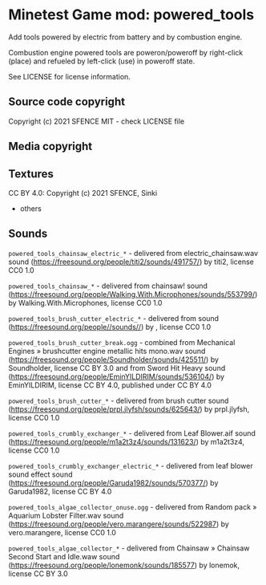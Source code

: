 Minetest Game mod: powered_tools
================================

Add tools powered by electric from battery and by combustion engine.

Combustion engine powered tools are poweron/poweroff by right-click (place) and refueled by left-click (use) in poweroff state.

See LICENSE for license information.

Source code copyright
----------------------
Copyright (c) 2021 SFENCE
MIT - check LICENSE file

Media copyright
---------------

Textures
--------

CC BY 4.0: Copyright (c) 2021 SFENCE, Sinki
  * others

Sounds
--------

`powered_tools_chainsaw_electric_*` - delivered from electric_chainsaw.wav sound (https://freesound.org/people/titi2/sounds/491757/) by titi2, license CC0 1.0

`powered_tools_chainsaw_*` - delivered from chainsaw! sound (https://freesound.org/people/Walking.With.Microphones/sounds/553799/) by Walking.With.Microphones, license CC0 1.0

`powered_tools_brush_cutter_electric_*` - delivered from  sound (https://freesound.org/people//sounds//) by , license CC0 1.0

`powered_tools_brush_cutter_break.ogg` - combined from Mechanical Engines » brushcutter engine metallic hits mono.wav sound (https://freesound.org/people/Soundholder/sounds/425511/) by Soundholder, license CC BY 3.0 and from Sword Hit Heavy sound (https://freesound.org/people/EminYILDIRIM/sounds/536104/) by EminYILDIRIM, license CC BY 4.0, published under CC BY 4.0

`powered_tools_brush_cutter_*` - delivered from brush cutter sound (https://freesound.org/people/prpl.jlyfsh/sounds/625643/) by prpl.jlyfsh, license CC0 1.0

`powered_tools_crumbly_exchanger_*` - delivered from Leaf Blower.aif sound (https://freesound.org/people/m1a2t3z4/sounds/131623/) by m1a2t3z4, license CC0 1.0

`powered_tools_crumbly_exchanger_electric_*` - delivered from leaf blower sound effect sound (https://freesound.org/people/Garuda1982/sounds/570377/) by Garuda1982, license CC BY 4.0

`powered_tools_algae_collector_onuse.ogg` - delivered from Random pack » Aquarium Lobster Filter.wav sound (https://freesound.org/people/vero.marangere/sounds/522987) by vero.marangere, license CC0 1.0

`powered_tools_algae_collector_*` - delivered from Chainsaw » Chainsaw Second Start and Idle.waw sound (https://freesound.org/people/lonemonk/sounds/185577) by lonemok, license CC BY 3.0

